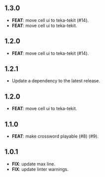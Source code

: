 ## 1.3.0

 - **FEAT**: move cell ui to teka-tekit (#14).
 - **FEAT**: move cell ui to teka-tekit.

## 1.2.0

 - **FEAT**: move cell ui to teka-tekit (#14).

## 1.2.1

 - Update a dependency to the latest release.

## 1.2.0

 - **FEAT**: move cell ui to teka-tekit.

## 1.1.0

 - **FEAT**: make crossword playable (#8) (#9).

## 1.0.1

 - **FIX**: update max line.
 - **FIX**: update linter warnings.

